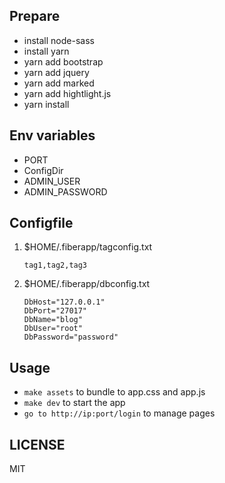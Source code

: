 ## Prepare

- install node-sass
- install yarn
- yarn add bootstrap
- yarn add jquery
- yarn add marked
- yarn add hightlight.js
- yarn install

## Env variables

- PORT
- ConfigDir 
- ADMIN_USER
- ADMIN_PASSWORD

## Configfile 

1. $HOME/.fiberapp/tagconfig.txt

    ```
    tag1,tag2,tag3
    ```

1. $HOME/.fiberapp/dbconfig.txt

    ```
    DbHost="127.0.0.1"
    DbPort="27017"
    DbName="blog"
    DbUser="root"
    DbPassword="password"
    ```

## Usage

- `make assets` to bundle to app.css and app.js
- `make dev` to start the app
- `go to http://ip:port/login` to manage pages 

## LICENSE

MIT